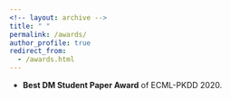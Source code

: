 ```yaml
---
<!-- layout: archive -->
title: " "
permalink: /awards/
author_profile: true
redirect_from:
  - /awards.html
---
```


* **Best DM Student Paper Award** of ECML-PKDD 2020.

<!--
* **Special scholarship** of ICT 2019.
* **Student Travel Award**. The 23rd Pacific-Asia Conference on Knowledge Discovery and Data Mining, PAKDD, 2019.
* **First Class Academic Scholarship** (2X),  ICT, CAS. 2016, 2018.
* **Merit Student**, University of Chinese Academy of Sciences. 2017.
* **Excellent Graduate**, Beijing Jiao Tong University. 2014.
* **Excellent Thesis of Undergraduate Students**, Beijing Jiao Tong University. 2014.
* **Scholarship of Excellent Undergraduates** (2X), Beijing Jiao Tong University. 2014.
* **Overall GPA Ranking Top 2 out of 54** (Sophomore GPA Ranking 1st/151), Department of Computer Science, Beijing Jiao Tong University. 2014-2017.
* **National Scholarship** (2X), Beijing Jiao Tong University. 2012, 2013.
* **Honorable Mention** Mathematical Contest In Modeling (COMAP), Beijing Jiao Tong University. 2012.
-->
